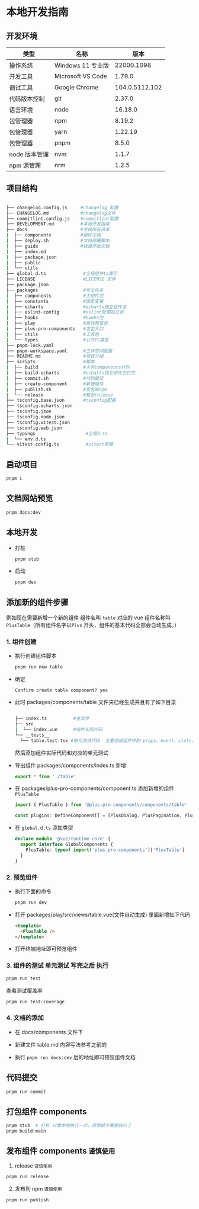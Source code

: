 # 本地开发指南

## 开发环境

| 类型          | 名称              | 版本           |
| ------------- | ----------------- | -------------- |
| 操作系统      | Windows 11 专业版 | 22000.1098     |
| 开发工具      | Microsoft VS Code | 1.79.0         |
| 调试工具      | Google Chrome     | 104.0.5112.102 |
| 代码版本控制  | git               | 2.37.0         |
| 语言环境      | node              | 16.18.0        |
| 包管理器      | npm               | 8.19.2         |
| 包管理器      | yarn              | 1.22.19        |
| 包管理器      | pnpm              | 8.5.0          |
| node 版本管理 | nvm               | 1.1.7          |
| npm 源管理    | nrm               | 1.2.5          |

## 项目结构

```sh

├── changelog.config.js     #changelog 配置
├── CHANGELOG.md            #changelog文件
├── commitlint.config.js    #commitlint配置
├── DEVELOPMENT.md          #本地开发指南
├── docs                    #文档所在目录
|  ├── components           #组件文档
|  ├── deploy.sh            #文档部署脚本
|  ├── guide                #快速开始文档
|  ├── index.md
|  ├── package.json
|  ├── public
|  └── utils
├── global.d.ts              #全局组件ts提示
├── LICENSE                  #LICENSE 文件
├── package.json
├── packages                 #包文件夹
|  ├── components            #主组件包
|  ├── constants             #固定变量
|  ├── echarts               #echarts独立组件包
|  ├── eslint-config         #eslint配置独立包
|  ├── hooks                 #hooks包
|  ├── play                  #组件预览包
|  ├── plus-pro-components   #主包入口
|  ├── utils                 #工具包
|  └── types                 #公共TS类型
├── pnpm-lock.yaml
├── pnpm-workspace.yaml      #工作空间配置
├── README.md                #项目介绍
├── scripts                  #脚本
|  ├── build                 #主包components打包
|  ├── build-echarts         #echarts独立组件包打包
|  ├── commit.sh             #代码提交
|  ├── create-component      #新增组件
|  ├── publish.sh            #发包到npm
|  └── release               #整包release
├── tsconfig.base.json       #tsconfig配置
├── tsconfig.echarts.json
├── tsconfig.json
├── tsconfig.node.json
├── tsconfig.vitest.json
├── tsconfig.web.json
├── typings                   #全局d.ts
|  └── env.d.ts
└── vitest.config.ts          #vitest配置

```

## 启动项目

```sh
pnpm i
```

## 文档网站预览

```sh
pnpm docs:dev
```

## 本地开发

- 打桩

  ```sh
  pnpm stub
  ```

- 启动

  ```sh
  pnpm dev
  ```

## 添加新的组件步骤

例如现在需要新增一个新的组件 组件名叫 `table` 对应的 vue 组件名称叫 `PlusTable`（所有组件名字以`Plus` 开头，组件的基本代码全部会自动生成。）

### 1. 组件创建

- 执行创建组件脚本

  ```sh
  pnpm run new table
  ```

- 确定

  ```
  Confirm create table component? yes
  ```

- 此时 packages/components/table 文件夹已经生成并且有了如下目录

  ```sh

  ├── index.ts          #主文件
  ├── src
  |  └── index.vue      #组件实际代码
  └── __tests__
    └── table.test.tsx #单元测试代码  主要测试组件中的 props、event、slots、样式、CSS class 名、生命周期钩子，和其他相关的问题。
  ```

  然后添加组件实际代码和对应的单元测试

- 导出组件
  packages/components/index.ts 新增

  ```ts
  export * from './table'
  ```

- 在 packages/plus-pro-components/component.ts 添加新增的组件 `PlusTable`

  ```js
  import { PlusTable } from '@plus-pro-components/components/table'

  const plugins: DefineComponent[] = [PlusDialog, PlusPagination, PlusTable]
  ```

- 在 `global.d.ts` 添加类型

  ```ts
  declare module '@vue/runtime-core' {
    export interface GlobalComponents {
      PlusTable: typeof import('plus-pro-components')['PlusTable']
    }
  }
  ```

### 2. 预览组件

- 执行下面的命令

  ```sh
  pnpm run dev
  ```

- 打开 packages/play/src/views/table.vue(文件自动生成) 里面新增如下代码

  ```html
  <template>
    <PlusTable />
  </template>
  ```

- 打开终端地址即可预览组件

### 3. 组件的测试 单元测试 写完之后 执行

```sh
pnpm run test
```

查看测试覆盖率

```sh
pnpm run test:coverage
```

### 4. 文档的添加

- 在 docs/components 文件下

- 新建文件 table.md 内容写法参考之前的

- 执行 `pnpm run docs:dev` 后的地址即可预览组件文档

## 代码提交

```sh
pnpm run commit
```

## 打包组件 components

```sh
pnpm stub  # 打桩 只需本地执行一次，后面就不需要执行了
pnpm build:main
```

## 发布组件 components `谨慎使用`

1. release `谨慎使用`

```sh
pnpm run release
```

2. 发布到 npm `谨慎使用`

```sh
pnpm run publish
```

```

```
